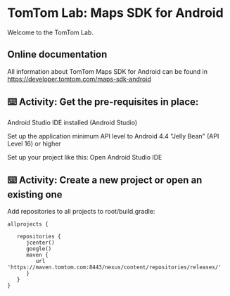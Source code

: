 # TomTom Lab: Maps SDK for Android

Welcome to the TomTom Lab.

## Online documentation

All information about TomTom Maps SDK for Android can be found in
https://developer.tomtom.com/maps-sdk-android


## ⌨️ Activity: Get the pre-requisites in place:

Android Studio IDE installed (Android Studio)

Set up the application minimum API level to Android 4.4 "Jelly Bean" (API Level 16) or higher

Set up your project like this:
Open Android Studio IDE

## ⌨️ Activity: Create a new project or open an existing one

Add repositories to all projects to root/build.gradle:
```
allprojects {

   repositories {
      jcenter()
      google()
      maven {
         url 'https://maven.tomtom.com:8443/nexus/content/repositories/releases/'
      }
   }   
}
```
